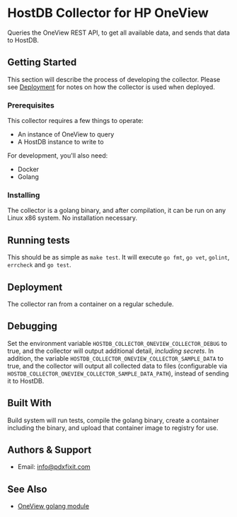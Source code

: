 # HostDB Collector for HP OneView

Queries the OneView REST API, to get all available data, and sends that data to HostDB.

## Getting Started

This section will describe the process of developing the collector.
Please see [Deployment](#deployment) for notes on how the collector is used when deployed.

### Prerequisites

This collector requires a few things to operate:

* An instance of OneView to query
* A HostDB instance to write to

For development, you'll also need:

* Docker
* Golang

### Installing

The collector is a golang binary, and after compilation, it can be run on any Linux x86 system. No installation necessary.

## Running tests

This should be as simple as `make test`. It will execute `go fmt`, `go vet`, `golint`, `errcheck` and `go test`.

## Deployment

The collector ran from a container on a regular schedule.

## Debugging

Set the environment variable `HOSTDB_COLLECTOR_ONEVIEW_COLLECTOR_DEBUG` to true, and the collector will output additional detail, *including secrets*.
In addition, the variable `HOSTDB_COLLECTOR_ONEVIEW_COLLECTOR_SAMPLE_DATA` to true, and the collector will output all collected data to files (configurable via `HOSTDB_COLLECTOR_ONEVIEW_COLLECTOR_SAMPLE_DATA_PATH`), instead of sending it to HostDB.

## Built With

Build system will run tests, compile the golang binary, create a container including the binary, and upload that container image to registry for use.

## Authors & Support

- Email: info@pdxfixit.com

## See Also

- [OneView golang module](https://github.com/HewlettPackard/oneview-golang)
